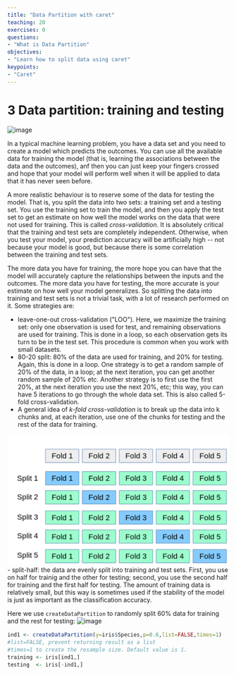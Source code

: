```yaml
---
title: "Data Partition with caret"
teaching: 20
exercises: 0
questions:
- "What is Data Partition"
objectives:
- "Learn how to split data using caret"
keypoints:
- "Caret"
---
```


# 3 Data partition: training and testing

![image](https://user-images.githubusercontent.com/43855029/122599105-cd3e6b80-d03b-11eb-9aa4-2b8f39427c20.png)

In a typical machine learning problem, you have a data set and you need to create a model which predicts the outcomes. You can use all the available data for training the model (that is, learning the associations between the data and the outcomes), anf then you can just keep your fingers crossed and hope that your model will perform well when it will be applied to data that it has never seen before.

A more realistic behaviour is to reserve some of the data for testing the model. That is, you split the data into two sets: a training set and a testing set. You use the training set to train the model, and then you apply the test set to get an estimate on how well the model works on the data that were not used for training. This is called *cross-validation*. It is absolutely critical that the training and test sets are completely independent. Otherwise, when you test your model, your prediction accuracy will be artificially high -- not because your model is good, but because there is some correlation between the training and test sets. 

The more data you have for training, the more hope you can have that the model will accurately capture the relationships between the inputs and the outcomes. The more data you have for testing, the more accurate is your estimate on how well your model generalizes. So splitting the data into training and test sets is not a trivial task, with a lot of research performed on it. Some strategies are:
- leave-one-out cross-validation ("LOO"). Here, we maximize the training set: only one observation is used for test, and remaining observations are used for training. This is done in a loop, so each observation gets its turn to be in the test set. This procedure is common when you work with small datasets.
- 80-20 split: 80% of the data are used for training, and 20% for testing. Again, this is done in a loop. One strategy is to get a random sample of 20% of the data, in a loop; at the next iteration, you can get another random sample of 20% etc. Another strategy is to first use the first 20%, at the next iteration you use the next 20%, etc; this way, you can have 5 iterations to go through the whole data set. This is also called 5-fold cross-validation.
- A general idea of *k-fold cross-validation* is to break up the data into k chunks and, at each iteration, use one of the chunks for testing and the rest of the data for training.
<img src="../fig/5fold_cv.png">
- split-half: the data are evenly split into training and test sets. First, you use on half for trainig and the other for testing; second, you use the second half for training and the first half for testing. The amount of training data is relatively small, but this way is sometimes used if the stability of the model is just as important as the classification accuracy.

Here we use `createDataPartition` to randomly split 60% data for training and the rest for testing:
![image](https://user-images.githubusercontent.com/43855029/114209883-22b81700-992d-11eb-83a4-c4ab1538a1e5.png)

```r
ind1 <- createDataPartition(y=iris$Species,p=0.6,list=FALSE,times=1)
#list=FALSE, prevent returning result as a list
#times=1 to create the resample size. Default value is 1.
training <- iris[ind1,]
testing  <- iris[-ind1,] 
```
<!---
## 3.2 Data spliting using `K-fold`: Cross validation approach
The procedure has a single parameter called k that refers to the number of groups that a given data sample is to be split into. As such, the procedure is often called k-fold cross-validation. When a specific value for k is chosen, it may be used in place of k in the reference to the model, such as k=10 becoming 10-fold cross-validation.
![image](https://user-images.githubusercontent.com/43855029/114211785-103edd00-992f-11eb-89d0-bbd7bd0c0178.png)

```r
fitControl <- trainControl(method="cv", number=10)
# train the model
model <- train(Species~., data=training, 
               trControl=fitControl, method="lda")
# summarize results
print(model)
predict1 <- predict(model,testing)
```

More information on model tuning using caret can be found [here](https://topepo.github.io/caret/model-training-and-tuning.html)
-->
